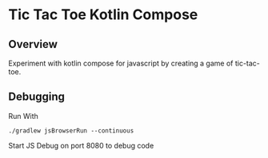 # Tic Tac Toe Kotlin Compose

## Overview
Experiment with kotlin compose for javascript by creating a game of tic-tac-toe.

## Debugging
Run With
```shell
./gradlew jsBrowserRun --continuous
```

Start JS Debug on port 8080 to debug code
